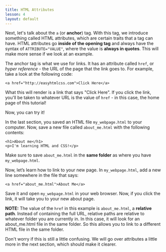 ```yaml
---
title: HTML Attributes
lesson: 4
layout: default
---
```


Next, let's talk about the `a` (or **anchor**) tag. With this tag, we introduce something called HTML attributes, which are certain traits that a tag can have. HTML attributes go **inside of the opening tag** and always have the syntax of `ATTRIBUTE="VALUE"`, where the value is **always in quotes**. This will make more sense if we look at an example.

The anchor tag is what we use for links. It has an attribute called `href`, or *hyper reference* - the URL of the page that the link goes to. For example, take a look at the following code:

```
<a href="http://easyhtmlcss.com">Click Here</a>
```

What this will render is a link that says "Click Here". If you click the link, you'll be taken to whatever URL is the value of `href` - in this case, the home page of this tutorial!

Now, you can try it!

<div class="try-it">

In the last section, you saved an HTML file <code class="language-plaintext highlighter-rouge">my_webpage.html</code> to your computer. Now, save a new file called <code class="language-plaintext highlighter-rouge">about_me.html</code> with the following contents:</p>

<div class="language-html highlighter-rouge"><div class="highlight"><pre class="highlight"><code><span class="nt">&lt;h1&gt;</span>About me<span class="nt">&lt;/h1&gt;</span>
<span class="nt">&lt;p&gt;</span>I'm learning HTML and CSS!<span class="nt">&lt;/p&gt;</span>
</code></pre></div></div>

<p>Make sure to save <code class="language-plaintext highlighter-rouge">about_me.html</code> in the <strong>same folder</strong> as where you have <code class="language-plaintext highlighter-rouge">my_webpage.html</code>.</p>

<p>Now, let’s learn how to link to your new page. In <code class="language-plaintext highlighter-rouge">my_webpage.html</code>, add a new line somewhere in the file that says:</p>

<div class="language-html highlighter-rouge"><div class="highlight"><pre class="highlight"><code><span class="nt">&lt;a</span> <span class="na">href=</span><span class="s">"about_me.html"</span><span class="nt">&gt;</span>About Me<span class="nt">&lt;/a&gt;</span>
</code></pre></div></div>

<p>Save it and open <code class="language-plaintext highlighter-rouge">my_webpage.html</code> in your web browser. Now, if you click the link, it will take you to your new about page.</p>

<p><strong>NOTE:</strong> The value of the <code class="language-plaintext highlighter-rouge">href</code> in this example is <code class="language-plaintext highlighter-rouge">about_me.html</code>, a <strong>relative path</strong>. Instead of containing the full URL, relative paths are relative to whatever folder you are currently in. In this case, it will look for an about_me.html file in the same folder. So this allows you to link to a different HTML file in the same folder.</p>

</div>

Don't worry if this is still a little confusing. We will go over attributes a little more in the next section, which should make it clearer.
